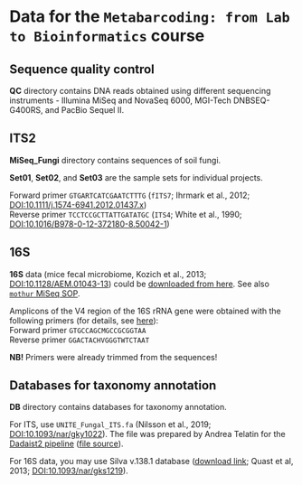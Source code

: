 # Data for the `Metabarcoding: from Lab to Bioinformatics` course


## Sequence quality control

**QC** directory contains DNA reads obtained using different sequencing instruments - Illumina MiSeq and NovaSeq 6000, MGI-Tech DNBSEQ-G400RS, and PacBio Sequel II.

## ITS2

**MiSeq_Fungi** directory contains sequences of soil fungi.

**Set01**, **Set02**, and **Set03** are the sample sets for individual projects.

Forward primer `GTGARTCATCGAATCTTTG` (`fITS7`; Ihrmark et al., 2012; [DOI:10.1111/j.1574-6941.2012.01437.x](https://academic.oup.com/femsec/article/82/3/666/492046))<br/>
Reverse primer `TCCTCCGCTTATTGATATGC` (`ITS4`; White et al., 1990; [DOI:10.1016/B978-0-12-372180-8.50042-1](https://www.sciencedirect.com/science/article/pii/B9780123721808500421))<br/>


## 16S

**16S** data (mice fecal microbiome, Kozich et al., 2013; [DOI:10.1128/AEM.01043-13](https://journals.asm.org/doi/10.1128/AEM.01043-13)) could be [downloaded from here](https://mothur.s3.us-east-2.amazonaws.com/wiki/miseqsopdata.zip). See also [`mothur` MiSeq SOP](https://mothur.org/wiki/miseq_sop/).

Amplicons of the V4 region of the 16S rRNA gene were obtained with the following primers (for details, see [here](https://github.com/SchlossLab/MiSeq_WetLab_SOP/blob/master/MiSeq_WetLab_SOP.md)):<br/>
Forward primer `GTGCCAGCMGCCGCGGTAA`<br/>
Reverse primer `GGACTACHVGGGTWTCTAAT`<br/>

**NB!** Primers were already trimmed from the sequences!

## Databases for taxonomy annotation

**DB** directory contains databases for taxonomy annotation.

For ITS, use `UNITE_Fungal_ITS.fa` (Nilsson et al., 2019; [DOI:10.1093/nar/gky1022](https://academic.oup.com/nar/article/47/D1/D259/5146189)). The file was prepared by Andrea Telatin for the [Dadaist2 pipeline](https://quadram-institute-bioscience.github.io/dadaist2/) ([file source](https://github.com/quadram-institute-bioscience/dadaist2/releases/download/v0.7.3/uniref.fa.gz)).

For 16S data, you may use Silva v.138.1 database ([download link](https://zenodo.org/record/4587955); Quast et al, 2013; [DOI:10.1093/nar/gks1219](https://academic.oup.com/nar/article/41/D1/D590/1069277)).

